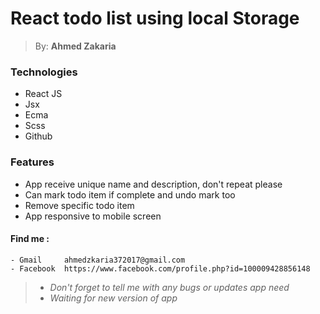 

# <h1> React todo list using local Storage </h1>

> By: **Ahmed Zakaria**


### Technologies
* React JS
* Jsx
* Ecma
* Scss
* Github


### Features
 * App receive unique name and description, don't repeat please
 * Can mark todo item if complete and undo mark too
 * Remove specific todo item 
 * App responsive to mobile screen
          

  #### Find me :
    - Gmail     ahmedzkaria372017@gmail.com 
    - Facebook  https://www.facebook.com/profile.php?id=100009428856148 
    
> - *Don't forget to tell me with any bugs or updates app need*
> - *Waiting for new version of app*